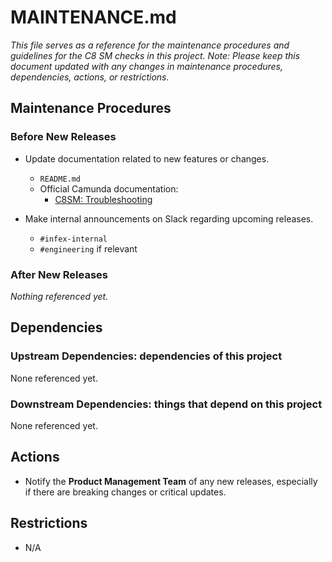 # MAINTENANCE.md

_This file serves as a reference for the maintenance procedures and guidelines for the C8 SM checks in this project._
_Note: Please keep this document updated with any changes in maintenance procedures, dependencies, actions, or restrictions._

## Maintenance Procedures

### Before New Releases

- Update documentation related to new features or changes.
    - `README.md`
    - Official Camunda documentation:
        - [C8SM: Troubleshooting](https://github.com/camunda/camunda-docs/blob/main/docs/self-managed/operational-guides/troubleshooting.md)

- Make internal announcements on Slack regarding upcoming releases.
    - `#infex-internal`
    - `#engineering` if relevant

### After New Releases

_Nothing referenced yet._

## Dependencies

### Upstream Dependencies: dependencies of this project

None referenced yet.

### Downstream Dependencies: things that depend on this project

None referenced yet.

## Actions

- Notify the **Product Management Team** of any new releases, especially if there are breaking changes or critical updates.

## Restrictions

- N/A
